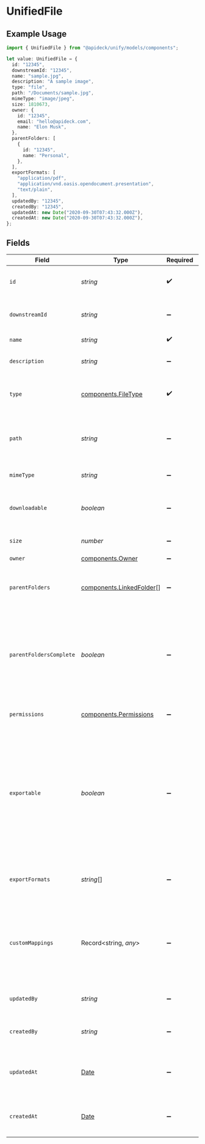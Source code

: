 # UnifiedFile

## Example Usage

```typescript
import { UnifiedFile } from "@apideck/unify/models/components";

let value: UnifiedFile = {
  id: "12345",
  downstreamId: "12345",
  name: "sample.jpg",
  description: "A sample image",
  type: "file",
  path: "/Documents/sample.jpg",
  mimeType: "image/jpeg",
  size: 1810673,
  owner: {
    id: "12345",
    email: "hello@apideck.com",
    name: "Elon Musk",
  },
  parentFolders: [
    {
      id: "12345",
      name: "Personal",
    },
  ],
  exportFormats: [
    "application/pdf",
    "application/vnd.oasis.opendocument.presentation",
    "text/plain",
  ],
  updatedBy: "12345",
  createdBy: "12345",
  updatedAt: new Date("2020-09-30T07:43:32.000Z"),
  createdAt: new Date("2020-09-30T07:43:32.000Z"),
};
```

## Fields

| Field                                                                                                                                                      | Type                                                                                                                                                       | Required                                                                                                                                                   | Description                                                                                                                                                | Example                                                                                                                                                    |
| ---------------------------------------------------------------------------------------------------------------------------------------------------------- | ---------------------------------------------------------------------------------------------------------------------------------------------------------- | ---------------------------------------------------------------------------------------------------------------------------------------------------------- | ---------------------------------------------------------------------------------------------------------------------------------------------------------- | ---------------------------------------------------------------------------------------------------------------------------------------------------------- |
| `id`                                                                                                                                                       | *string*                                                                                                                                                   | :heavy_check_mark:                                                                                                                                         | A unique identifier for an object.                                                                                                                         | 12345                                                                                                                                                      |
| `downstreamId`                                                                                                                                             | *string*                                                                                                                                                   | :heavy_minus_sign:                                                                                                                                         | The third-party API ID of original entity                                                                                                                  | 12345                                                                                                                                                      |
| `name`                                                                                                                                                     | *string*                                                                                                                                                   | :heavy_check_mark:                                                                                                                                         | The name of the file                                                                                                                                       | sample.jpg                                                                                                                                                 |
| `description`                                                                                                                                              | *string*                                                                                                                                                   | :heavy_minus_sign:                                                                                                                                         | Optional description of the file                                                                                                                           | A sample image                                                                                                                                             |
| `type`                                                                                                                                                     | [components.FileType](../../models/components/filetype.md)                                                                                                 | :heavy_check_mark:                                                                                                                                         | The type of resource. Could be file, folder or url                                                                                                         | file                                                                                                                                                       |
| `path`                                                                                                                                                     | *string*                                                                                                                                                   | :heavy_minus_sign:                                                                                                                                         | The full path of the file or folder (includes the file name)                                                                                               | /Documents/sample.jpg                                                                                                                                      |
| `mimeType`                                                                                                                                                 | *string*                                                                                                                                                   | :heavy_minus_sign:                                                                                                                                         | The MIME type of the file.                                                                                                                                 | image/jpeg                                                                                                                                                 |
| `downloadable`                                                                                                                                             | *boolean*                                                                                                                                                  | :heavy_minus_sign:                                                                                                                                         | Whether the current user can download this file                                                                                                            |                                                                                                                                                            |
| `size`                                                                                                                                                     | *number*                                                                                                                                                   | :heavy_minus_sign:                                                                                                                                         | The size of the file in bytes                                                                                                                              | 1810673                                                                                                                                                    |
| `owner`                                                                                                                                                    | [components.Owner](../../models/components/owner.md)                                                                                                       | :heavy_minus_sign:                                                                                                                                         | N/A                                                                                                                                                        |                                                                                                                                                            |
| `parentFolders`                                                                                                                                            | [components.LinkedFolder](../../models/components/linkedfolder.md)[]                                                                                       | :heavy_minus_sign:                                                                                                                                         | The parent folders of the file, starting from the root                                                                                                     |                                                                                                                                                            |
| `parentFoldersComplete`                                                                                                                                    | *boolean*                                                                                                                                                  | :heavy_minus_sign:                                                                                                                                         | Whether the list of parent folders is complete. Some connectors only return the direct parent of a file                                                    |                                                                                                                                                            |
| `permissions`                                                                                                                                              | [components.Permissions](../../models/components/permissions.md)                                                                                           | :heavy_minus_sign:                                                                                                                                         | Permissions the current user has on this file.                                                                                                             |                                                                                                                                                            |
| `exportable`                                                                                                                                               | *boolean*                                                                                                                                                  | :heavy_minus_sign:                                                                                                                                         | Whether the current file is exportable to other file formats. This property is relevant for proprietary file formats such as Google Docs or Dropbox Paper. |                                                                                                                                                            |
| `exportFormats`                                                                                                                                            | *string*[]                                                                                                                                                 | :heavy_minus_sign:                                                                                                                                         | The available file formats when exporting this file.                                                                                                       | [<br/>"application/pdf",<br/>"application/vnd.oasis.opendocument.presentation",<br/>"text/plain"<br/>]                                                     |
| `customMappings`                                                                                                                                           | Record<string, *any*>                                                                                                                                      | :heavy_minus_sign:                                                                                                                                         | When custom mappings are configured on the resource, the result is included here.                                                                          |                                                                                                                                                            |
| `updatedBy`                                                                                                                                                | *string*                                                                                                                                                   | :heavy_minus_sign:                                                                                                                                         | The user who last updated the object.                                                                                                                      | 12345                                                                                                                                                      |
| `createdBy`                                                                                                                                                | *string*                                                                                                                                                   | :heavy_minus_sign:                                                                                                                                         | The user who created the object.                                                                                                                           | 12345                                                                                                                                                      |
| `updatedAt`                                                                                                                                                | [Date](https://developer.mozilla.org/en-US/docs/Web/JavaScript/Reference/Global_Objects/Date)                                                              | :heavy_minus_sign:                                                                                                                                         | The date and time when the object was last updated.                                                                                                        | 2020-09-30T07:43:32.000Z                                                                                                                                   |
| `createdAt`                                                                                                                                                | [Date](https://developer.mozilla.org/en-US/docs/Web/JavaScript/Reference/Global_Objects/Date)                                                              | :heavy_minus_sign:                                                                                                                                         | The date and time when the object was created.                                                                                                             | 2020-09-30T07:43:32.000Z                                                                                                                                   |